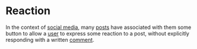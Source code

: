 # Reaction

In the context of [social media](/docs/glossary/social-media), many [posts](/docs/glossary/post) have associated with them some button to allow a [user](/docs/glossary/user) to express some reaction to a post, without explicitly responding with a written [comment](/docs/glossary/comment).